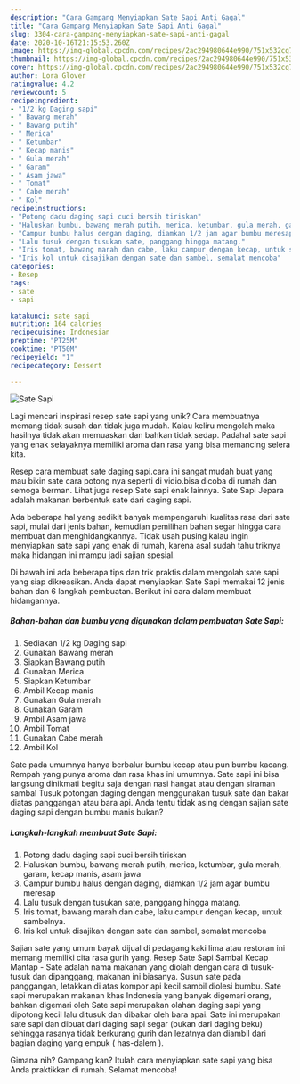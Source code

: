 ```yaml
---
description: "Cara Gampang Menyiapkan Sate Sapi Anti Gagal"
title: "Cara Gampang Menyiapkan Sate Sapi Anti Gagal"
slug: 3304-cara-gampang-menyiapkan-sate-sapi-anti-gagal
date: 2020-10-16T21:15:53.260Z
image: https://img-global.cpcdn.com/recipes/2ac294980644e990/751x532cq70/sate-sapi-foto-resep-utama.jpg
thumbnail: https://img-global.cpcdn.com/recipes/2ac294980644e990/751x532cq70/sate-sapi-foto-resep-utama.jpg
cover: https://img-global.cpcdn.com/recipes/2ac294980644e990/751x532cq70/sate-sapi-foto-resep-utama.jpg
author: Lora Glover
ratingvalue: 4.2
reviewcount: 5
recipeingredient:
- "1/2 kg Daging sapi"
- " Bawang merah"
- " Bawang putih"
- " Merica"
- " Ketumbar"
- " Kecap manis"
- " Gula merah"
- " Garam"
- " Asam jawa"
- " Tomat"
- " Cabe merah"
- " Kol"
recipeinstructions:
- "Potong dadu daging sapi cuci bersih tiriskan"
- "Haluskan bumbu, bawang merah putih, merica, ketumbar, gula merah, garam, kecap manis, asam jawa"
- "Campur bumbu halus dengan daging, diamkan 1/2 jam agar bumbu meresap"
- "Lalu tusuk dengan tusukan sate, panggang hingga matang."
- "Iris tomat, bawang marah dan cabe, laku campur dengan kecap, untuk sambelnya."
- "Iris kol untuk disajikan dengan sate dan sambel, semalat mencoba"
categories:
- Resep
tags:
- sate
- sapi

katakunci: sate sapi 
nutrition: 164 calories
recipecuisine: Indonesian
preptime: "PT25M"
cooktime: "PT50M"
recipeyield: "1"
recipecategory: Dessert

---
```



![Sate Sapi](https://img-global.cpcdn.com/recipes/2ac294980644e990/751x532cq70/sate-sapi-foto-resep-utama.jpg)

Lagi mencari inspirasi resep sate sapi yang unik? Cara membuatnya memang tidak susah dan tidak juga mudah. Kalau keliru mengolah maka hasilnya tidak akan memuaskan dan bahkan tidak sedap. Padahal sate sapi yang enak selayaknya memiliki aroma dan rasa yang bisa memancing selera kita.

Resep cara membuat sate daging sapi.cara ini sangat mudah buat yang mau bikin sate cara potong nya seperti di vidio.bisa dicoba di rumah dan semoga berman. Lihat juga resep Sate sapi enak lainnya. Sate Sapi Jepara adalah makanan berbentuk sate dari daging sapi.

Ada beberapa hal yang sedikit banyak mempengaruhi kualitas rasa dari sate sapi, mulai dari jenis bahan, kemudian pemilihan bahan segar hingga cara membuat dan menghidangkannya. Tidak usah pusing kalau ingin menyiapkan sate sapi yang enak di rumah, karena asal sudah tahu triknya maka hidangan ini mampu jadi sajian spesial.


Di bawah ini ada beberapa tips dan trik praktis dalam mengolah sate sapi yang siap dikreasikan. Anda dapat menyiapkan Sate Sapi memakai 12 jenis bahan dan 6 langkah pembuatan. Berikut ini cara dalam membuat hidangannya.

<!--inarticleads1-->

##### Bahan-bahan dan bumbu yang digunakan dalam pembuatan Sate Sapi:

1. Sediakan 1/2 kg Daging sapi
1. Gunakan  Bawang merah
1. Siapkan  Bawang putih
1. Gunakan  Merica
1. Siapkan  Ketumbar
1. Ambil  Kecap manis
1. Gunakan  Gula merah
1. Gunakan  Garam
1. Ambil  Asam jawa
1. Ambil  Tomat
1. Gunakan  Cabe merah
1. Ambil  Kol


Sate pada umumnya hanya berbalur bumbu kecap atau pun bumbu kacang. Rempah yang punya aroma dan rasa khas ini umumnya. Sate sapi ini bisa langsung dinikmati begitu saja dengan nasi hangat atau dengan siraman sambal Tusuk potongan daging dengan menggunakan tusuk sate dan bakar diatas panggangan atau bara api. Anda tentu tidak asing dengan sajian sate daging sapi dengan bumbu manis bukan? 

<!--inarticleads2-->

##### Langkah-langkah membuat Sate Sapi:

1. Potong dadu daging sapi cuci bersih tiriskan
1. Haluskan bumbu, bawang merah putih, merica, ketumbar, gula merah, garam, kecap manis, asam jawa
1. Campur bumbu halus dengan daging, diamkan 1/2 jam agar bumbu meresap
1. Lalu tusuk dengan tusukan sate, panggang hingga matang.
1. Iris tomat, bawang marah dan cabe, laku campur dengan kecap, untuk sambelnya.
1. Iris kol untuk disajikan dengan sate dan sambel, semalat mencoba


Sajian sate yang umum bayak dijual di pedagang kaki lima atau restoran ini memang memiliki cita rasa gurih yang. Resep Sate Sapi Sambal Kecap Mantap - Sate adalah nama makanan yang diolah dengan cara di tusuk-tusuk dan dipanggang, makanan ini biasanya. Susun sate pada panggangan, letakkan di atas kompor api kecil sambil diolesi bumbu. Sate sapi merupakan makanan khas Indonesia yang banyak digemari orang, bahkan digemari oleh Sate sapi merupakan olahan daging sapi yang dipotong kecil lalu ditusuk dan dibakar oleh bara apai. Sate ini merupakan sate sapi dan dibuat dari daging sapi segar (bukan dari daging beku) sehingga rasanya tidak berkurang gurih dan lezatnya dan diambil dari bagian daging yang empuk ( has-dalem ). 

Gimana nih? Gampang kan? Itulah cara menyiapkan sate sapi yang bisa Anda praktikkan di rumah. Selamat mencoba!
